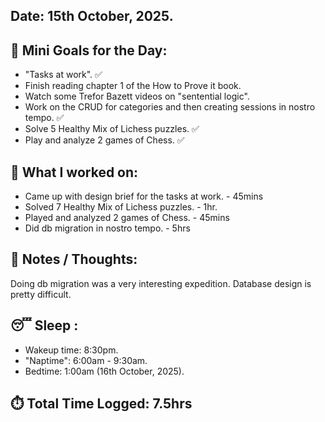 ## Date: 15th October, 2025.

## 🎯 Mini Goals for the Day:
- "Tasks at work". ✅
- Finish reading chapter 1 of the How to Prove it book.
- Watch some Trefor Bazett videos on "sentential logic".
- Work on the CRUD for categories and then creating sessions in nostro tempo. ✅
- Solve 5 Healthy Mix of Lichess puzzles. ✅
- Play and analyze 2 games of Chess. ✅
## 📖 What I worked on:
- Came up with design brief for the tasks at work. - 45mins
- Solved 7 Healthy Mix of Lichess puzzles. - 1hr.
- Played and analyzed 2 games of Chess. - 45mins
- Did db migration in nostro tempo. - 5hrs
## 📝 Notes / Thoughts:
Doing db migration was a very interesting expedition. Database design is pretty difficult.
## 😴 Sleep :
- Wakeup time: 8:30pm.
- "Naptime": 6:00am - 9:30am.
- Bedtime: 1:00am (16th October, 2025).
## ⏱️ Total Time Logged:  7.5hrs 